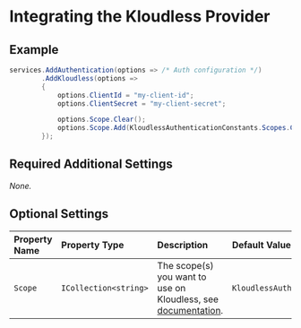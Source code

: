 # Integrating the Kloudless Provider

## Example

```csharp
services.AddAuthentication(options => /* Auth configuration */)
        .AddKloudless(options =>
        {
            options.ClientId = "my-client-id";
            options.ClientSecret = "my-client-secret";

            options.Scope.Clear();
            options.Scope.Add(KloudlessAuthenticationConstants.Scopes.Calendar);
        });
```

## Required Additional Settings

_None._

## Optional Settings

| Property Name | Property Type | Description | Default Value |
|:--|:--|:--|:--|
| `Scope` | `ICollection<string>` | The scope(s) you want to use on Kloudless, see [documentation](https://developers.kloudless.com/guides/kb/scopes.html "List of possible scopes"). | `KloudlessAuthenticationConstants.Scopes.Any` |
